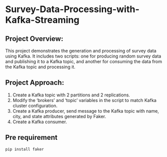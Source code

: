 # Survey-Data-Processing-with-Kafka-Streaming
## Project Overview:
This project demonstrates the generation and processing of survey data using Kafka. It includes two scripts: one for producing random survey data and publishing it to a Kafka topic, and another for consuming the data from the Kafka topic and processing it.

## Project Approach:
1.	Create a Kafka topic with 2 partitions and 2 replications.
2.	Modify the ‘brokers’ and ‘topic’ variables in the script to match Kafka cluster configuration.
3.	Create a Kafka producer, send message to the Kafka topic with name, city, and state attributes generated by Faker.
4.	Create a Kafka consumer.
## Pre requirement
```bash
pip install faker
```
